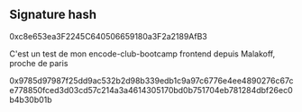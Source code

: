 ## Signature hash
0xc8e653ea3F2245C640506659180a3F2a2189AfB3


C'est un test de mon encode-club-bootcamp frontend depuis Malakoff, proche de paris


0x9785d97987f25dd9ac532b2d98b339edb1c9a97c6776e4ee4890276c67ce778850fced3d03cd57c214a3a4614305170bd0b751704eb781284dbf26ec0b4b30b01b